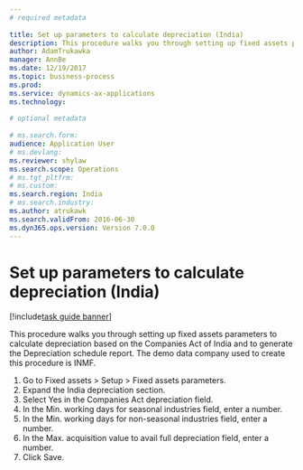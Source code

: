 ```yaml
--- 
# required metadata 
 
title: Set up parameters to calculate depreciation (India)
description: This procedure walks you through setting up fixed assets parameters to calculate depreciation based on the Companies Act of India and to generate the Depreciation schedule report. 
author: AdamTrukawka
manager: AnnBe 
ms.date: 12/19/2017
ms.topic: business-process 
ms.prod:  
ms.service: dynamics-ax-applications 
ms.technology:  
 
# optional metadata 
 
# ms.search.form:   
audience: Application User 
# ms.devlang:  
ms.reviewer: shylaw
ms.search.scope: Operations 
# ms.tgt_pltfrm:  
# ms.custom:  
ms.search.region: India
# ms.search.industry: 
ms.author: atrukawk
ms.search.validFrom: 2016-06-30 
ms.dyn365.ops.version: Version 7.0.0 
---
```

# Set up parameters to calculate depreciation (India)

[!include[task guide banner](../../includes/task-guide-banner.md)]

This procedure walks you through setting up fixed assets parameters to calculate depreciation based on the Companies Act of India and to generate the Depreciation schedule report. The demo data company used to create this procedure is INMF.

1. Go to Fixed assets > Setup > Fixed assets parameters.
2. Expand the India depreciation section.
3. Select Yes in the Companies Act depreciation field.
4. In the Min. working days for seasonal industries field, enter a number.
5. In the Min. working days for non-seasonal industries field, enter a number.
6. In the Max. acquisition value to avail full depreciation field, enter a number.
7. Click Save.

